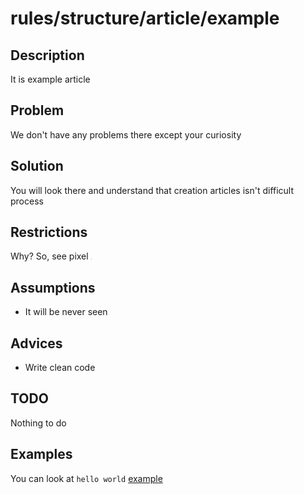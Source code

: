 # rules/structure/article/example

## Description

It is example article

## Problem

We don't have any problems there except your curiosity

## Solution

You will look there and understand that creation articles isn't difficult process

## Restrictions

Why? So, see pixel ![pixel?](image/pixel.png)

## Assumptions

* It will be never seen

## Advices

* Write clean code

## TODO

Nothing to do

## Examples

You can look at `hello world` [example](example/hello-world.go)
